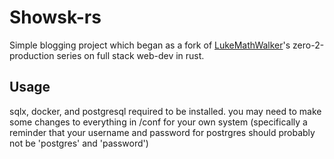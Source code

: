 # Showsk-rs

Simple blogging project which began as a fork of [LukeMathWalker](https://github.com/LukeMathWalker)'s zero-2-production series on full stack web-dev in rust. 

## Usage

sqlx, docker, and postgresql required to be installed. you may need to make some changes to everything in /conf for your own system (specifically a reminder that your username and password for postrgres should probably not be 'postgres' and 'password')


